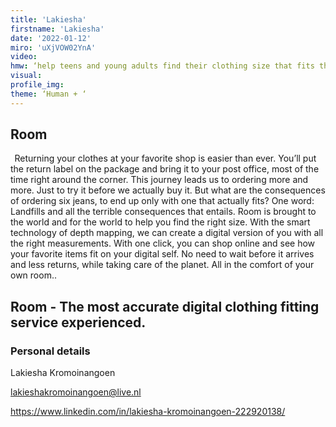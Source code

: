 ```yaml
--- 
title: 'Lakiesha'
firstname: 'Lakiesha'
date: '2022-01-12'
miro: 'uXjVOW02YnA'
video: 
hmw: ‘help teens and young adults find their clothing size that fits their body while shopping at online stores?’
visual: 
profile_img:
theme: ‘Human + ‘ 
--- 
```


## Room 
 
Returning your clothes at your favorite shop is easier than ever. You’ll put the return label on the package and bring it to your post office, most of the time right around the corner. This journey leads us to ordering more and more. Just to try it before we actually buy it. But what are the consequences of ordering six jeans, to end up only with one that actually fits? One word: Landfills and all the terrible consequences that entails. Room is brought to the world and for the world to help you find the right size. With the smart technology of depth mapping, we can create a digital version of you with all the right measurements. With one click, you can shop online and see how your favorite items fit on your digital self. No need to wait before it arrives and less returns, while taking care of the planet. All in the comfort of your own room.. 
 
## Room - The most accurate digital clothing fitting service experienced.
 
### Personal details
 
Lakiesha Kromoinangoen 

[lakieshakromoinangoen@live.nl](mailto:lakieshakromoinangoen@live.nl)

[https://www.linkedin.com/in/lakiesha-kromoinangoen-222920138/ ](https://www.linkedin.com/in/lakiesha-kromoinangoen-222920138/)